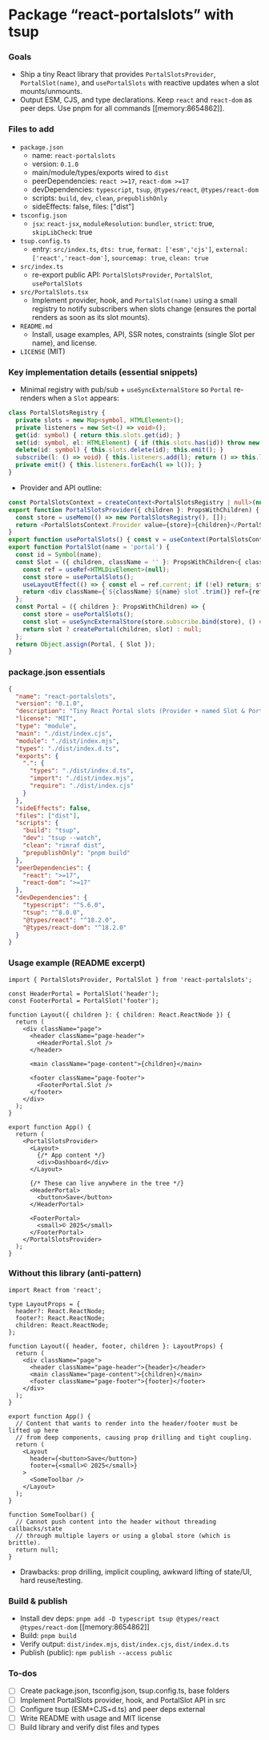 <!-- c10b38a8-59cd-4bdf-a986-9b7c1322ce4e 49bcb4c3-958f-4af7-abec-a94088b5c023 -->
# Package “react-portalslots” with tsup

### Goals

- Ship a tiny React library that provides `PortalSlotsProvider`, `PortalSlot(name)`, and `usePortalSlots` with reactive updates when a slot mounts/unmounts.
- Output ESM, CJS, and type declarations. Keep `react` and `react-dom` as peer deps. Use pnpm for all commands [[memory:8654862]].

### Files to add

- `package.json`
  - name: `react-portalslots`
  - version: `0.1.0`
  - main/module/types/exports wired to `dist`
  - peerDependencies: `react >=17`, `react-dom >=17`
  - devDependencies: `typescript`, `tsup`, `@types/react`, `@types/react-dom`
  - scripts: `build`, `dev`, `clean`, `prepublishOnly`
  - sideEffects: false, files: ["dist"]
- `tsconfig.json`
  - `jsx`: `react-jsx`, `moduleResolution`: `bundler`, `strict`: true, `skipLibCheck`: true
- `tsup.config.ts`
  - entry: `src/index.ts`, `dts: true`, `format: ['esm','cjs']`, `external: ['react','react-dom']`, `sourcemap: true`, `clean: true`
- `src/index.ts`
  - re-export public API: `PortalSlotsProvider`, `PortalSlot`, `usePortalSlots`
- `src/PortalSlots.tsx`
  - Implement provider, hook, and `PortalSlot(name)` using a small registry to notify subscribers when slots change (ensures the portal renders as soon as its slot mounts).
- `README.md`
  - Install, usage examples, API, SSR notes, constraints (single Slot per name), and license.
- `LICENSE` (MIT)

### Key implementation details (essential snippets)

- Minimal registry with pub/sub + `useSyncExternalStore` so `Portal` re-renders when a `Slot` appears:
```ts
class PortalSlotsRegistry {
  private slots = new Map<symbol, HTMLElement>();
  private listeners = new Set<() => void>();
  get(id: symbol) { return this.slots.get(id); }
  set(id: symbol, el: HTMLElement) { if (this.slots.has(id)) throw new Error('Portal slot already exists'); this.slots.set(id, el); this.emit(); }
  delete(id: symbol) { this.slots.delete(id); this.emit(); }
  subscribe(l: () => void) { this.listeners.add(l); return () => this.listeners.delete(l); }
  private emit() { this.listeners.forEach(l => l()); }
}
```

- Provider and API outline:
```ts
const PortalSlotsContext = createContext<PortalSlotsRegistry | null>(null);
export function PortalSlotsProvider({ children }: PropsWithChildren) {
  const store = useMemo(() => new PortalSlotsRegistry(), []);
  return <PortalSlotsContext.Provider value={store}>{children}</PortalSlotsContext.Provider>;
}
export function usePortalSlots() { const v = useContext(PortalSlotsContext); if (!v) throw new Error('usePortalSlots must be used within a PortalSlotsProvider'); return v; }
export function PortalSlot(name = 'portal') {
  const id = Symbol(name);
  const Slot = ({ children, className = '' }: PropsWithChildren<{ className?: string }>) => {
    const ref = useRef<HTMLDivElement>(null);
    const store = usePortalSlots();
    useLayoutEffect(() => { const el = ref.current; if (!el) return; store.set(id, el); return () => store.delete(id); }, [store]);
    return <div className={`${className} ${name} slot`.trim()} ref={ref}>{children}</div>;
  };
  const Portal = ({ children }: PropsWithChildren) => {
    const store = usePortalSlots();
    const slot = useSyncExternalStore(store.subscribe.bind(store), () => store.get(id), () => undefined);
    return slot ? createPortal(children, slot) : null;
  };
  return Object.assign(Portal, { Slot });
}
```


### package.json essentials

```json
{
  "name": "react-portalslots",
  "version": "0.1.0",
  "description": "Tiny React Portal slots (Provider + named Slot & Portal factory).",
  "license": "MIT",
  "type": "module",
  "main": "./dist/index.cjs",
  "module": "./dist/index.mjs",
  "types": "./dist/index.d.ts",
  "exports": {
    ".": {
      "types": "./dist/index.d.ts",
      "import": "./dist/index.mjs",
      "require": "./dist/index.cjs"
    }
  },
  "sideEffects": false,
  "files": ["dist"],
  "scripts": {
    "build": "tsup",
    "dev": "tsup --watch",
    "clean": "rimraf dist",
    "prepublishOnly": "pnpm build"
  },
  "peerDependencies": {
    "react": ">=17",
    "react-dom": ">=17"
  },
  "devDependencies": {
    "typescript": "^5.6.0",
    "tsup": "^8.0.0",
    "@types/react": "^18.2.0",
    "@types/react-dom": "^18.2.0"
  }
}
```

### Usage example (README excerpt)

```tsx
import { PortalSlotsProvider, PortalSlot } from 'react-portalslots';

const HeaderPortal = PortalSlot('header');
const FooterPortal = PortalSlot('footer');

function Layout({ children }: { children: React.ReactNode }) {
  return (
    <div className="page">
      <header className="page-header">
        <HeaderPortal.Slot />
      </header>

      <main className="page-content">{children}</main>

      <footer className="page-footer">
        <FooterPortal.Slot />
      </footer>
    </div>
  );
}

export function App() {
  return (
    <PortalSlotsProvider>
      <Layout>
        {/* App content */}
        <div>Dashboard</div>
      </Layout>

      {/* These can live anywhere in the tree */}
      <HeaderPortal>
        <button>Save</button>
      </HeaderPortal>

      <FooterPortal>
        <small>© 2025</small>
      </FooterPortal>
    </PortalSlotsProvider>
  );
}
```

### Without this library (anti-pattern)

```tsx
import React from 'react';

type LayoutProps = {
  header?: React.ReactNode;
  footer?: React.ReactNode;
  children: React.ReactNode;
};

function Layout({ header, footer, children }: LayoutProps) {
  return (
    <div className="page">
      <header className="page-header">{header}</header>
      <main className="page-content">{children}</main>
      <footer className="page-footer">{footer}</footer>
    </div>
  );
}

export function App() {
  // Content that wants to render into the header/footer must be lifted up here
  // from deep components, causing prop drilling and tight coupling.
  return (
    <Layout
      header={<button>Save</button>}
      footer={<small>© 2025</small>}
    >
      <SomeToolbar />
    </Layout>
  );
}

function SomeToolbar() {
  // Cannot push content into the header without threading callbacks/state
  // through multiple layers or using a global store (which is brittle).
  return null;
}
```

- Drawbacks: prop drilling, implicit coupling, awkward lifting of state/UI, hard reuse/testing.

### Build & publish

- Install dev deps: `pnpm add -D typescript tsup @types/react @types/react-dom` [[memory:8654862]]
- Build: `pnpm build`
- Verify output: `dist/index.mjs`, `dist/index.cjs`, `dist/index.d.ts`
- Publish (public): `npm publish --access public`

### To-dos

- [ ] Create package.json, tsconfig.json, tsup.config.ts, base folders
- [ ] Implement PortalSlots provider, hook, and PortalSlot API in src
- [ ] Configure tsup (ESM+CJS+d.ts) and peer deps external
- [ ] Write README with usage and MIT license
- [ ] Build library and verify dist files and types